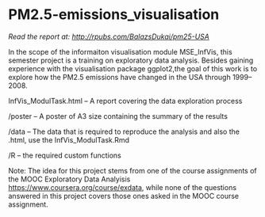 # PM2.5-emissions_visualisation

*Read the report at: http://rpubs.com/BalazsDukai/pm25-USA*

In the scope of the informaiton visualisation module MSE_InfVis, 
this semester project is a training on exploratory data analysis. Besides gaining experience with the visualisation package ggplot2,the goal of this work is to explore how the PM2.5 emissions have changed in the USA through 1999–2008.

InfVis_ModulTask.html – A report covering the data exploration process

/poster – A poster of A3 size containing the summary of the results

/data – The data that is required to reproduce the analysis and also the .html, use the InfVis_ModulTask.Rmd

/R – the required custom functions

Note:
The idea for this project stems from one of the course assignments of the MOOC Exploratory Data Analyisis https://www.coursera.org/course/exdata, while none of the questions answered in this project covers those ones asked in the MOOC course assignment.
